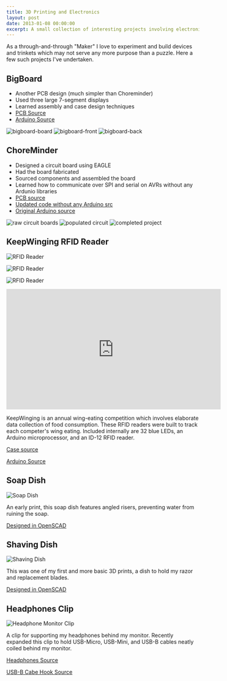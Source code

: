 ```yaml
---
title: 3D Printing and Electronics
layout: post
date: 2013-01-08 00:00:00
excerpt: A small collection of interesting projects involving electronics.
---
```


As a through-and-through "Maker" I love to experiment and build devices and
trinkets which may not serve any more purpose than a puzzle. Here a few such
projects I've undertaken.

## BigBoard
 - Another PCB design (much simpler than Choreminder)
 - Used three large 7-segment displays
 - Learned assembly and case design techniques
 - [PCB Source](https://github.com/grahamc/bigboard-eagle)
 - [Arduino Source](https://github.com/grahamc/bigboard-arduino)

![bigboard-board](/resources/hardware/bigboard-boards.jpg)
![bigboard-front](/resources/hardware/bigboard-front.jpg)
![bigboard-back](/resources/hardware/bigboard-back.jpg)

## ChoreMinder

 - Designed a circuit board using EAGLE
 - Had the board fabricated
 - Sourced components and assembled the board
 - Learned how to communicate over SPI and serial on AVRs without any Ardunio
   libraries
 - [PCB source](https://github.com/grahamc/choreminder-eagle)
 - [Updated code without any Arduino src](https://github.com/grahamc/choreminder-avr)
 - [Original Arduino source](https://github.com/grahamc/choreminder)

![raw circuit boards](/resources/hardware/choreminder-boards.jpg)
![populated circuit](/resources/hardware/choreminder-populated.jpg)
![completed project](/resources/hardware/choreminder-completed.jpg)

## KeepWinging RFID Reader

![RFID Reader](/resources/hardware/rfid-printing.jpg)

![RFID Reader](/resources/hardware/rfid-fit.jpg)

![RFID Reader](/resources/hardware/rfid-demo.jpg)

<iframe
    width="560"
    height="315"
    src="http://www.youtube-nocookie.com/embed/Zc9uiyarHtY?rel=0"
    frameborder="0"
    allowfullscreen="allowfullscreen">
</iframe>

KeepWinging is an annual wing-eating competition which involves elaborate data
collection of food consumption. These RFID readers were built to track each
competer's wing eating. Included internally are 32 blue LEDs, an Arduino
microprocessor, and an ID-12 RFID reader.

[Case source](https://github.com/grahamc/openscad/blob/master/keepwinging.scad)

[Arduino Source](https://github.com/grahamc/keepwinging2013)

## Soap Dish

![Soap Dish](/resources/hardware/soap-dish.jpg)

An early print, this soap dish features angled risers, preventing water from
ruining the soap.

[Designed in OpenSCAD](https://github.com/grahamc/openscad/blob/master/soap%20dish.scad)

## Shaving Dish

![Shaving Dish](/resources/hardware/dish-printed.jpg)

This was one of my first and more basic 3D prints, a dish to hold my razor and
replacement blades.

[Designed in OpenSCAD](https://github.com/grahamc/openscad/blob/master/dish.scad)

## Headphones Clip

![Headphone Monitor Clip](/resources/hardware/headphone-clip.jpg)

A clip for supporting my headphones behind my monitor. Recently expanded this
clip to hold USB-Micro, USB-Mini, and USB-B cables neatly coiled behind my
monitor.

[Headphones Source](https://github.com/grahamc/openscad/blob/master/headphones.scad)

[USB-B Cabe Hook Source](https://github.com/grahamc/openscad/blob/master/cable-hook-usb-b.scad)

